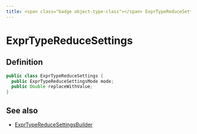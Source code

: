 ```yaml
---
title: <span class="badge object-type-class"></span> ExprTypeReduceSettings
---
```

# <span class="badge object-type-class"></span> ExprTypeReduceSettings

## Definition

```java
public class ExprTypeReduceSettings {
  public ExprTypeReduceSettingsMode mode;
  public Double replaceWithValue;
}
```
## See also

 * <span class="badge builder"></span> [ExprTypeReduceSettingsBuilder](./builder-ExprTypeReduceSettingsBuilder.md)

